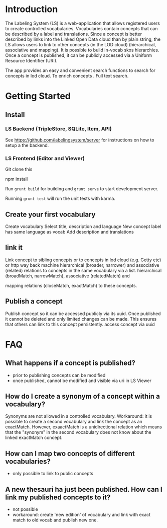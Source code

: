 # Introduction
The Labeling System (LS) is a web-application that allows registered users to create controlled vocabularies. Vocabularies contain concepts that can be described by a label and translations. Since a concept is better described by links into the Linked Open Data cloud than by plain string, the LS allows users to link to other concepts (in the LOD cloud) (hierarchical, associative and mapping). It is possible to build in-vocab skos hierarchies. Once a concept is published, it can be publicly accessed via a Uniform Resource Identifier (URI).

The app provides an easy and convenient search functions to search for concepts in lod cloud. To enrich concepts . Full text search.

# Getting Started


## Install
### LS Backend (TripleStore, SQLite, Item, API)
See https://github.com/labelingsystem/server for instructions on how to setup a the backend.

### LS Frontend (Editor and Viewer)
Git clone this

npm install

Run `grunt build` for building and `grunt serve` to start development server.

Running `grunt test` will run the unit tests with karma.


## Create your first vocabulary
Create vocabulary
Select title, description and language
New concept label has same language as vocab
Add description and translations

## link it
Link concept to sibling concepts or to concepts in lod cloud (e.g. Getty etc) or http way back machine
hierarchical (broader, narrower) and associative (related) relations to concepts in the same vocabulary via a list.
hierarchical (broadMatch, narrowMatch), associative (relatedMatch) and

mapping relations (closeMatch, exactMatch) to these concepts.

## Publish a concept
Publish concept so it can be accessed publicly via its uuid.
Once published it cannot be deleted and only limited changes can be made. This ensures that others can link to this concept persistently.
access concept via uuid

# FAQ
## What happens if a concept is published?
- prior to publishing concepts can be modified
- once published, cannot be modified and visible via uri in LS Viewer

## How do I create a synonym of a concept within a vocabulary?
Synonyms are not allowed in a controlled vocabulary. Workaround: it is possible to create a second vocabulary and link the concept as an exactMatch. However, exaactMatch is a unidirectional relation which means that the "synonym" in the second vocabulary does not know about the linked exactMatch concept.

## How can I map two concepts of different vocabularies?
- only possible to link to public concepts

## A new thesauri ha just been published. How can I link my published concepts to it?
- not possible
- workaround: create 'new edition' of vocabulary and link with exact match to old vocab and publish new one.
